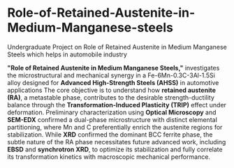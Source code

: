 # Role-of-Retained-Austenite-in-Medium-Manganese-steels
Undergraduate Project on Role of Retained Austenite in Medium Manganese Steels which helps in automobile industry

**"Role of Retained Austenite in Medium Manganese Steels,"** investigates the microstructural and mechanical synergy in a $\text{Fe-6Mn-0.3C-3Al-1.5Si}$ alloy designed for **Advanced High-Strength Steels (AHSS)** in automotive applications The core objective is to understand how **retained austenite (RA)**, a metastable phase, contributes to the desirable strength-ductility balance through the **Transformation-Induced Plasticity (TRIP)** effect under deformation. Preliminary characterization using **Optical Microscopy** and **SEM-EDX** confirmed a dual-phase microstructure with distinct elemental partitioning, where Mn and C preferentially enrich the austenite regions for stabilization. While **XRD** confirmed the dominant BCC ferrite phase, the subtle nature of the RA phase necessitates future advanced work, including **EBSD** and **synchrotron XRD**, to optimize its stabilization and fully correlate its transformation kinetics with macroscopic mechanical performance. 
